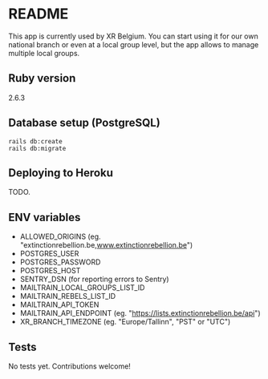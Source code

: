 # README

This app is currently used by XR Belgium. You can start using it for our own national branch or even at a local group level, but the app allows to manage multiple local groups.

## Ruby version

2.6.3

## Database setup (PostgreSQL)

```
rails db:create
rails db:migrate
```

## Deploying to Heroku

TODO.

## ENV variables

- ALLOWED_ORIGINS (eg. "extinctionrebellion.be,www.extinctionrebellion.be")
- POSTGRES_USER
- POSTGRES_PASSWORD
- POSTGRES_HOST
- SENTRY_DSN (for reporting errors to Sentry)
- MAILTRAIN_LOCAL_GROUPS_LIST_ID
- MAILTRAIN_REBELS_LIST_ID
- MAILTRAIN_API_TOKEN
- MAILTRAIN_API_ENDPOINT (eg. "https://lists.extinctionrebellion.be/api")
- XR_BRANCH_TIMEZONE (eg. "Europe/Tallinn", "PST" or "UTC")

## Tests

No tests yet. Contributions welcome!
